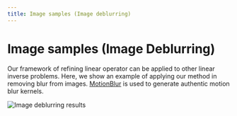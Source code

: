 ```yaml
---
title: Image samples (Image deblurring)
---
```

# Image samples (Image Deblurring)


Our framework of refining linear operator can be applied to other linear inverse problems. Here, we show an example of applying our method in removing blur from images. [MotionBlur](https://github.com/LeviBorodenko/motionblur) is used to generate authentic motion blur kernels.


![Image deblurring results](images/Image_Deblur_demo.gif)

